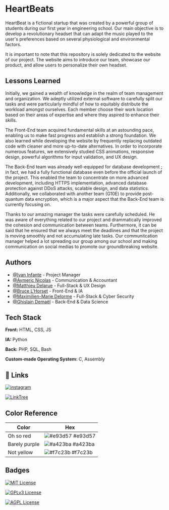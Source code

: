 
# HeartBeats

HeartBeat is a fictional startup that was created by a powerful group of students during our first year in engineering school. Our main objective is to develop a revolutionary headset that can adapt the music played to the user's preferences based on several physiological and environmental factors.

It is important to note that this repository is solely dedicated to the website of our project. The website aims to introduce our team, showcase our product, and allow users to personalize their own headset.


## Lessons Learned

Initially, we gained a wealth of knowledge in the realm of team management and organization. We adeptly utilized external software to carefully split our tasks and were particularly mindful of how to equitably distribute the workload amongst ourselves. Each member choose their work location based on their areas of expertise and where they aspired to enhance their skills.

The Front-End team acquired fundamental skills at an astounding pace, enabling us to make fast progress and establish a strong foundation. We also learned while developing the website by frequently replacing outdated code with cleaner and more up-to-date alternatives. In order to incorporate numerous features, we extensively studied CSS animations, responsive design, powerful algorithms for input validation, and UX design.

The Back-End team was already well-equipped for database development ; in fact, we had a fully functional database even before the official launch of the project. This enabled the team to concentrate on more advanced development, including HTTPS implementation, advanced database protection against DDoS attacks, scalable design, and data statistics. Additionally, we collaborated with another team (G10E) to provide post-quantum data encryption, which is a major aspect that the Back-End team is currently focusing on.

Thanks to our amazing manager the tasks were carefully scheduled. He was aware of everything related to our project and drammatically improved the cohesion and communication between teams. Furthermore, it can be said that he ensured that we always meet the deadlines and that the project is moving smoothly and not accumulating late tasks. 
Our communitcation manager helped a lot spreading our group among our school and making communication on social medias to promote our groundbreaking website. 


## Authors

- [@Ivan Infante](https://github.com/IvanInfante) - Project Manager 
- [@Aymeric Nicolas](https://github.com/Aynisep) - Communication & Accountant
- [@Matthieu Delarue](https://github.com/MatthewDlr) - Full-Stack & UX Design
- [@Bruce L'Horset](https://github.com/Redhoxx) - Front-End & IA 
- [@Maximilien-Marie Delorme](https://github.com/maxxdel) - Full-Stack & Cyber Security
- [@Ghislain Demaël](https://github.com/lecarnotzetveveysan) - Back-End & Data Science





## Tech Stack

**Front:** HTML, CSS, JS

**IA:** Python

**Back:** PHP, SQL, Bash

**Custom-made Operating System:** C, Assembly 



## 🔗 Links

[![instagram](https://img.shields.io/badge/Instagram-E4405F?style=for-the-badge&logo=instagram&logoColor=white)](https://www.instagram.com/heartbeats_fr/)

[![LinkTree](https://img.shields.io/badge/linktree-1de9b6?style=for-the-badge&logo=linktree&logoColor=white)](https://linktr.ee/heartbeats_fr)

## Color Reference

| Color             | Hex                                                                |
| ----------------- | ------------------------------------------------------------------ |
| Oh so red | ![#e93d57](https://via.placeholder.com/10/e93d57?text=+) #e93d57 |
| Barely purple | ![#a423ba](https://via.placeholder.com/10/a423ba?text=+) #a423ba |
| Not yellow | ![#f7c23b](https://via.placeholder.com/10/f7c23b?text=+) #f7c23b |


## Badges

[![MIT License](https://img.shields.io/badge/License-MIT-green.svg)](https://choosealicense.com/licenses/mit/)

[![GPLv3 License](https://img.shields.io/badge/License-GPL%20v3-yellow.svg)](https://opensource.org/licenses/)

[![AGPL License](https://img.shields.io/badge/license-AGPL-blue.svg)](http://www.gnu.org/licenses/agpl-3.0)

